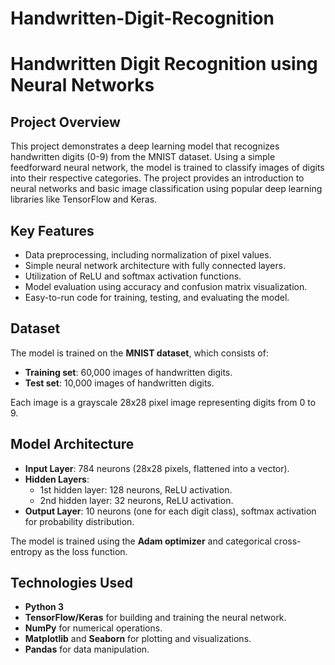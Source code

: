 # Handwritten-Digit-Recognition
# Handwritten Digit Recognition using Neural Networks

## Project Overview
This project demonstrates a deep learning model that recognizes handwritten digits (0-9) from the MNIST dataset. Using a simple feedforward neural network, the model is trained to classify images of digits into their respective categories. The project provides an introduction to neural networks and basic image classification using popular deep learning libraries like TensorFlow and Keras.

## Key Features
- Data preprocessing, including normalization of pixel values.
- Simple neural network architecture with fully connected layers.
- Utilization of ReLU and softmax activation functions.
- Model evaluation using accuracy and confusion matrix visualization.
- Easy-to-run code for training, testing, and evaluating the model.

## Dataset
The model is trained on the **MNIST dataset**, which consists of:
- **Training set**: 60,000 images of handwritten digits.
- **Test set**: 10,000 images of handwritten digits.

Each image is a grayscale 28x28 pixel image representing digits from 0 to 9.

## Model Architecture
- **Input Layer**: 784 neurons (28x28 pixels, flattened into a vector).
- **Hidden Layers**: 
  - 1st hidden layer: 128 neurons, ReLU activation.
  - 2nd hidden layer: 32 neurons, ReLU activation.
- **Output Layer**: 10 neurons (one for each digit class), softmax activation for probability distribution.

The model is trained using the **Adam optimizer** and categorical cross-entropy as the loss function.

## Technologies Used
- **Python 3**
- **TensorFlow/Keras** for building and training the neural network.
- **NumPy** for numerical operations.
- **Matplotlib** and **Seaborn** for plotting and visualizations.
- **Pandas** for data manipulation.

